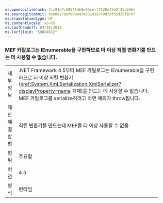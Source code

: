 ```yaml
---
ms.openlocfilehash: 4cc91e7c6054fdb8e96cecf7120df5b9f25de56c
ms.sourcegitcommit: 0be8a279af6d8a43e03141e349d3efd5d35f8767
ms.translationtype: HT
ms.contentlocale: ko-KR
ms.lasthandoff: 04/18/2019
ms.locfileid: "59804612"
---
```

### <a name="mef-catalogs-implement-ienumerable-and-therefore-can-no-longer-be-used-to-create-a-serializer"></a>MEF 카탈로그는 IEnumerable을 구현하므로 더 이상 직렬 변환기를 만드는 데 사용할 수 없습니다.

|   |   |
|---|---|
|세부 정보|.NET Framework 4.5부터 MEF 카탈로그는 IEnumerable을 구현하므로 더 이상 직렬 변환기(<xref:System.Xml.Serialization.XmlSerializer?displayProperty=name> 개체)를 만드는 데 사용할 수 없습니다. MEF 카탈로그를 serialize하려고 하면 예외가 throw됩니다.|
|제안 해결 방법|직렬 변환기를 만드는데 MEF를 더 이상 사용할 수 없음|
|범위|주요함|
|버전|4.5|
|형식|런타임|
